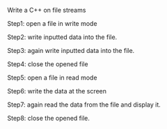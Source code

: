 Write a C++  on file streams

Step1: open a file in write mode

Step2: write inputted data into the file.

Step3: again write inputted data into the file.

Step4: close the opened file

Step5: open a file in read mode

Step6: write the data at the screen

Step7: again read the data from the file and display it.

Step8: close the opened file.
